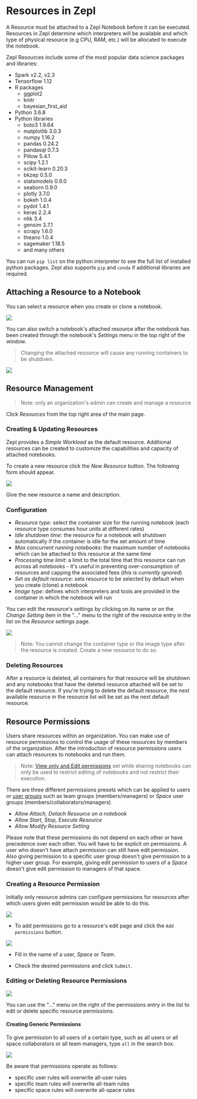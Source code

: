 # Resources in Zepl

A Resource must be attached to a Zepl Notebook before it can be executed.
Resources in Zepl determine which interpreters will be available and which type of physical resource (e.g CPU, RAM, etc.) will be allocated to execute the notebook.

Zepl Resources include some of the most popular data science packages and libraries:

- Spark v2.2, v2.3
- Tensorflow 1.12
- R packages
    - ggplot2
    - knitr
    - bayesian_first_aid
- Python 3.6.8 
- Python libraries
    - boto3 1.9.64 
    - matplotlib 3.0.3
    - numpy 1.16.2
    - pandas 0.24.2
    - pandasql 0.7.3
    - Pillow 5.4.1
    - scipy 1.2.1
    - scikit-learn 0.20.3
    - bkzep 0.5.0
    - statsmodels 0.9.0
    - seaborn 0.9.0
    - plotly 3.7.0
    - bokeh 1.0.4
    - pydot 1.4.1
    - keras 2.2.4
    - nltk 3.4
    - gensim 3.7.1
    - scrapy 1.6.0
    - theano 1.0.4
    - sagemaker 1.18.5
    - and many others

You can run `pip list` on the python interpreter to see the full list of installed python packages. Zepl also supports `pip` and `conda` if additional libraries are required.

## Attaching a Resource to a Notebook

You can select a resource when you create or clone a notebook. 

<img src="../../img/create_new_notebook.png" class="image-box img-100" />

You can also switch a notebook's attached resource after the notebook has been created through the notebook's *Settings* menu in the top right of the window.

>Changing the attached resource will cause any running containers to be shutdown.

<img src="../../img/notebook_settings.png" class="image-box img-100" />

## Resource Management

>Note: only an organization's admin can create and manage a resource  

Click *Resources* from the top right area of the main page.

### Creating & Updating Resources

Zepl provides a *Simple Workload* as the default resource. Additional resources can be created to customize the capabilities and capacity of attached notebooks.

To create a new resource click the *New Resource* button. The following form should appear.

<img src="../../img/new_resource.png" class="image-box img-100" />

Give the new resource a name and description.

### Configuration

  - *Resource type*: select the container size for the running notebook (each resource type consumes hour units at different rates)
  - *Idle shutdown time*: the resource for a notebook will shutdown automatically if the container is idle for the set amount of time
  - *Max concurrent running notebooks*: the maximum number of notebooks which can be attached to this resource at the same time
  - *Processing time limit*: a limit to the total time that this resource can run across all notebooks - it's useful in preventing over-consumption of resources and capping the associated fees (*this is currently ignored*)
  - *Set as default resource*: sets resource to be selected by default when you create (clone) a notebook
  - *Image type*: defines which interpreters and tools are provided in the container in which the notebook will run

You can edit the resource's settings by clicking on its name or on the *Change Setting* item in the "..." menu to the right of the resource entry in the list on the *Resource settings* page.

<img src="../../img/resource_menu.png" class="image-box img-70" />

> Note: You cannot change the container type or the image type after the resource is created. Create a new resource to do so.

### Deleting Resources

After a resource is deleted, all containers for that resource will be shutdown and any notebooks that have the deleted resource attached will be set to the default resource. If you're trying to delete the default resource, the next available resource in the resource list will be set as the next default resource.

## Resource Permissions

Users share resources within an organization. You can make use of resource permissions to control the usage of these resources by members of the organization.
After the introduction of resource permissions users can attach resources
to notebooks and run them.

>Note: [View only and Edit permissions](/guide/sharing_notebooks/#more-about-sharing-options) set while sharing
notebooks can only be used to restrict editing of notebooks and not
restrict their execution.

There are three different permissions presets which can be applied to users
or [user groups](/faq/#what-are-the-different-roles-available-in-Zepl-what-rights-do-each-have) such as team groups (members/managers) or *Space* user groups
 (members/collaborators/managers)

* *Allow Attach, Detach Resource on a notebook*
* *Allow Start, Stop, Execute Resource*
* *Allow Modify Resource Setting*

Please note that these permissions do not depend on each other or have
precedence over each other. You will have to be explicit on permissions.
A user who doesn't have attach permission can still have edit permission.
Also giving permission to a specific user group doesn't give permission
to a higher user group. For example, giving edit permission to users of a *Space* 
doesn't give edit permission to managers of that space.

### Creating a Resource Permission

Initially only resource admins can configure permissions for resources after which users given edit permission would be able to do this.

<img src="../../img/resource-add-permission-button.png" class="image-box img-70" />

* To add permissions go to a resource's edit page and click the
`Add permissions` button.

<img src="../../img/resource-permission-popup.png" class="image-box img-100" />

* Fill in the name of a user, *Space* or *Team*.

* Check the desired permissions and click `Submit`.

### Editing or Deleting Resource Permissions

<img src="../../img/resource-permission-context-menu.png" class="image-box img-70" />

You can use the "..." menu on the right of the permissions entry in the list to edit or delete specific resource permissions.

#### Creating Generic Permissions

To give permission to all users of a certain type, such as
all users or all space collaborators or all team managers, type `all`
in the search box.

<img src="../../img/resource-permission-all.png" class="image-box img-100" />

Be aware that permissions operate as follows:

* specific user rules will overwrite all-user rules
* specific team rules will overwrite all-team rules
* specific space rules will overwrite all-space rules

